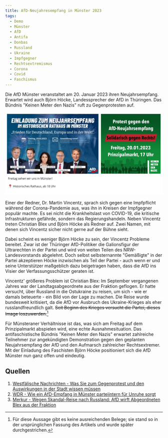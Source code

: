 ```yaml
---
title: AfD-Neujahresempfang in Münster 2023
tags:
  - Demo
  - Münster
  - AfD
  - Antifa
  - Donbas
  - Russland
  - Ukraine
  - Impfgegner
  - Rechtsextremismus
  - Corona
  - Covid
  - Faschismus
---
```


Die AfD Münster veranstaltet am 20. Januar 2023 ihren Neujahrsempfang. Erwartet wird auch Björn Höcke, Landessprecher der AfD in Thüringen. Das Bündnis "Keinen Meter den Nazis" ruft zu Gegenprotesten auf.

![Plakat AfD-Neujahrsempfang und Demo Keinen Meter den Nazis](/assets/images/afd-neujahresempfang-muenster-1.jpg)

Einer der Redner, Dr. Martin Vincentz, sprach sich gegen eine Impfpflicht während der Corona-Pandemie aus, was ihn in Kreisen der Impfgegner populär machte. Es sei nicht die Krankheitslast von COVID-19, die kritische Infrastrukturen gefährde, sondern das Regierungshandeln. Neben Vincentz treten Christian Blex und Björn Höcke als Redner auf. Zwei Namen, mit denen sich Vincentz sicher nicht gerne auf der Bühne sieht.

Dabei scheint es weniger Björn Höcke zu sein, der Vincentz Probleme bereitet. Zwar ist der Thüringer AfD-Politiker die Galionsfigur der Ultrarechten in der Partei und wird von weiten Teilen des NRW-Landesvorstands abgelehnt. Doch selbst selbsternannte "Gemäßigte" in der Partei akzeptieren Höcke inzwischen als Teil der Partei - auch wenn er und seine Unterstützer maßgeblich dazu beigetragen haben, dass die AfD ins Visier der Verfassungsschützer geraten ist.

Vincentz' größeres Problem ist Christian Blex: Im September vergangenen Jahres war der Landtagsabgeordnete aus der Fraktion geflogen. Er hatte versucht, über Russland in die Ostukraine zu reisen, um sich - wie er damals beteuerte - ein Bild von der Lage zu machen. Die Reise wurde bundesweit kritisiert, da die AfD vor Ausbruch des Ukraine-Krieges als eher russlandfreundlich galt. ~~Seit Beginn des Krieges versucht die Partei, dieses Image loszuwerden.~~[^korrektur]

Für Münsteraner Verhältnisse ist das, was sich am Freitag auf dem Prinzipalmarkt abspielen wird, eine echte Ausnahmesituation. Das antifaschistische Bündnis "Keinen Meter den Nazis" erwartet zahlreiche Teilnehmer zur angekündigten Demonstration gegen den geplanten Neujahrsempfang der AfD und den Aufmarsch zahlreicher Rechtsextremer. Mit der Einladung des Faschisten Björn Höcke positioniert sich die AfD Münster nun ganz offen und eindeutig.

## Quellen
1. [Westfälische Nachrichten - Was Sie zum Gegenprotest und den Auswirkungen in der Stadt wissen müssen](https://www.wn.de/muenster/afd-neujahrsempfang-protest-gegendemo-sperrungen-auswirkungen-2691586)
2. [WDR - Wie ein AfD-Empfang in Münster parteiintern für Unruhe sorgt](https://www1.wdr.de/nachrichten/landespolitik/afd-neujahrsempfang-hoecke-muenster-100.html)
3. [Merkur - Wegen Skandal-Reise nach Russland: AfD wirft Abgeordneten Blex aus der Fraktion](https://www.merkur.de/politik/ukraine-krieg-donbass-propaganda-besuch-afd-politiker-melnyk-weidel-chrupalla-donezk-kriegsgebiet-zr-91799519.html)

[^korrektur]: Für diese Aussage gibt es keine ausreichenden Belege; sie stand so in der ursprünglichen Fassung des Artikels und wurde später durchgestrichen.